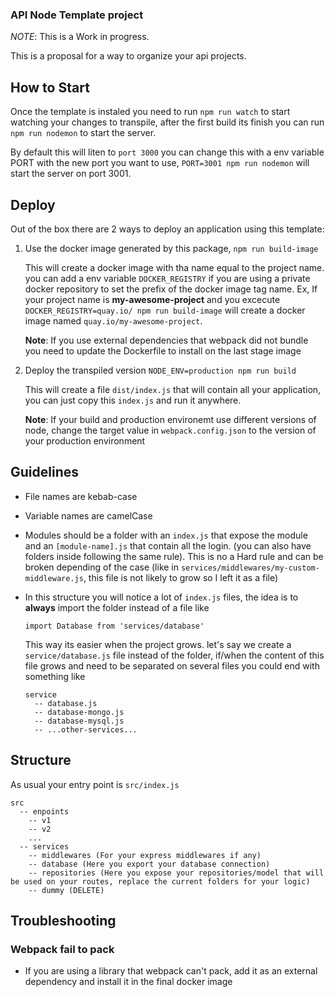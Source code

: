 ### API Node Template project

*NOTE*: This is a Work in progress.

This is a proposal for a way to organize your api projects.

## How to Start

Once the template is instaled you need to run `npm run watch` to start watching your changes to transpile, after the first build its finish you can run `npm run nodemon` to start the server. 

By default this will liten to `port 3000` you can change this with a env variable PORT with the new port you want to use, `PORT=3001 npm run nodemon` will start the server on port 3001.

## Deploy

Out of the box there are 2 ways to deploy an application using this template:

1. Use the docker image generated by this package, `npm run build-image` 

    This will create a docker image with tha name equal to the project name. you can add a env variable `DOCKER_REGISTRY` if you are using a private docker repository to set the prefix of the docker image tag name. Ex, If your project name is **my-awesome-project**  and you excecute `DOCKER_REGISTRY=quay.io/ npm run build-image` will create a docker image named `quay.io/my-awesome-project`.

    **Note**: If you use external dependencies that webpack did not bundle you need to update the Dockerfile to install on the last stage image

1. Deploy the transpiled version `NODE_ENV=production npm run build`

    This will create a file `dist/index.js` that will contain all your application, you can just copy this `index.js` and run it anywhere.

    **Note**: If your build and production environemt use different versions of node, change the target value in `webpack.config.json` to the version of your production environment 

## Guidelines

- File names are kebab-case
- Variable names are camelCase
- Modules should be a folder with an `index.js` that expose the module and an `[module-name].js` that contain all the login. (you can also have folders inside following the same rule). This is no a Hard rule and can be broken depending of the case (like in `services/middlewares/my-custom-middleware.js`, this file is not likely to grow so I left it as a file)
- In this structure you will notice a lot of `index.js` files, the idea is to **always** import the folder instead of a file like

  ```
  import Database from 'services/database'
  ```

  This way its easier when the project grows. let's say we create a `service/database.js` file instead of the folder, if/when the content of this file grows and need to be separated on several files you could end with something like 


  ```
  service
    -- database.js
    -- database-mongo.js
    -- database-mysql.js
    -- ...other-services...
  ```

## Structure

As usual your entry point is `src/index.js`

```
src
  -- enpoints
    -- v1
    -- v2
    ...
  -- services
    -- middlewares (For your express middlewares if any)
    -- database (Here you export your database connection)
    -- repositories (Here you expose your repositories/model that will be used on your routes, replace the current folders for your logic)
    -- dummy (DELETE)
```

## Troubleshooting

### Webpack fail to pack

- If you are using a library that webpack can't pack, add it as an external dependency and install it in the final docker image